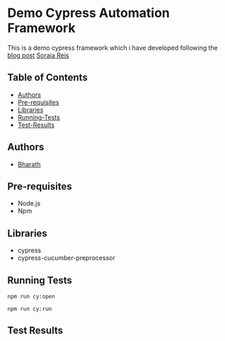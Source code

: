# Demo Cypress Automation Framework
 This is a demo cypress framework which i have developed following the [blog post](https://www.linkedin.com/pulse/part-1-hands-on-test-automation-project-cypress-reis-fernandes/) [Soraia Reis](https://github.com/soraiareis)
 
## Table of Contents

- [Authors](#authors)
- [Pre-requisites](#pre-requisites)
- [Libraries](#libraries)
- [Running-Tests](#running-tests)
- [Test-Results](#test-results)

## Authors
* [Bharath](https://github.com/bh4rath)

## Pre-requisites
* Node.js
* Npm

## Libraries
* cypress
* cypress-cucumber-preprocessor

## Running Tests
```npm run cy:open```

```npm run cy:run```

## Test Results
